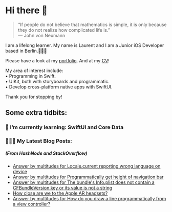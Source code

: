 # Hi there 👋

> “If people do not believe that mathematics is simple, it is only because they do not realize how complicated life is.”   
― John von Neumann

 
I am a lifelong learner. My name is Laurent and I am a Junior iOS Developer based in Berlin.👨🏻‍💻   

Please have a look at my [portfolio](https://github.com/multitudes/portfolio/blob/master/README.md). 
And at my [CV](https://multitudes.github.io/images/cv/cv-for-ios-nov2020.pdf)!

My area of interest include:  
• Programming in Swift.  
• UIKit, both with storyboards and programmatic.  
• Develop cross-platform native apps with SwiftUI.  

Thank you for stopping by!

## Some extra tidbits:

### 🌱 I’m currently learning: SwiftUI and Core Data


###  👨🏻‍💻 My Latest Blog Posts:
##### (From HashNode and StackOverflow)
<!-- BLOG-POST-LIST:START -->
- [Answer by multitudes for Locale.current reporting wrong language on device](https://stackoverflow.com/questions/48136456/locale-current-reporting-wrong-language-on-device/67590337#67590337)
- [Answer by multitudes for Programmatically get height of navigation bar](https://stackoverflow.com/questions/7312059/programmatically-get-height-of-navigation-bar/67368208#67368208)
- [Answer by multitudes for The bundle's Info.plist does not contain a CFBundleVersion key or its value is not a string](https://stackoverflow.com/questions/43111501/the-bundles-info-plist-does-not-contain-a-cfbundleversion-key-or-its-value-is-n/67356969#67356969)
- [How close are we to the Apple AR headsets?](https://laurentbrusa.hashnode.dev/how-close-are-we-to-the-apple-ar-headsets)
- [Answer by multitudes for How do you draw a line programmatically from a view controller?](https://stackoverflow.com/questions/16846413/how-do-you-draw-a-line-programmatically-from-a-view-controller/66367962#66367962)
<!-- BLOG-POST-LIST:END -->

<!--

<script type="text/javascript" src="https://cdnjs.buymeacoffee.com/1.0.0/button.prod.min.js" data-name="bmc-button" data-slug="multitudes" data-color="#FFDD00" data-emoji=""  data-font="Cookie" data-text="Buy me a coffee" data-outline-color="#000000" data-font-color="#000000" data-coffee-color="#ffffff" ></script>

If you can't get enough of me I collected some more links [here](https://linktr.ee/LaurentBrusa)!
**multitudes/multitudes** is a ✨ _special_ ✨ repository because its `README.md` (this file) appears on your GitHub profile.

Here are some ideas to get you started:

- 🔭 I’m currently working on ...
- 🌱 I’m currently learning ...
- 👯 I’m looking to collaborate on ...
- 🤔 I’m looking for help with ...
- 💬 Ask me about ...
- 📫 How to reach me: ...
- 😄 Pronouns: ...
- ⚡ Fun fact: ...

<p align="center">
  <img src="" width="400"  title="Laurent on the bicycle">
</p>
-->
